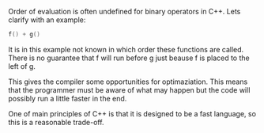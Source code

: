 Order of evaluation is often undefined for binary operators in C++. Lets clarify with an example:
```cpp
f() + g()
```
It is in this example not known in which order these functions are called. There is no guarantee that f will run before g just beause f is placed to the left of g.  

This gives the compiler some opportunities for optimaziation. This means that the programmer must be aware of what may happen but the code will possibly run a little faster in the end.  

One of main principles of C++ is that it is designed to be a fast language, so this is a reasonable trade-off.
